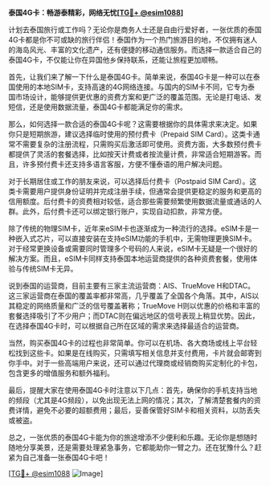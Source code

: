 **泰国4G卡：畅游泰精彩，网络无忧[[TG💪+ @esim1088](https://t.me/s/esim1088)]**

计划去泰国旅行或工作吗？无论你是商务人士还是自由行爱好者，一张优质的泰国4G卡都是你不可或缺的旅行伴侣！泰国作为一个热门旅游目的地，不仅拥有迷人的海岛风光、丰富的文化遗产，还有便捷的移动通信服务。而选择一款适合自己的泰国4G卡，不仅能让你在异国他乡保持联系，还能让旅程更加顺畅。

首先，让我们来了解一下什么是泰国4G卡。简单来说，泰国4G卡是一种可以在泰国使用的本地SIM卡，支持高速的4G网络连接。与国内的SIM卡不同，它专为泰国市场设计，能够提供更优惠的资费方案和更广泛的覆盖范围。无论是打电话、发短信，还是使用数据流量，泰国4G卡都能满足你的需求。

那么，如何选择一款合适的泰国4G卡呢？这需要根据你的具体需求来决定。如果你只是短期旅游，建议选择临时使用的预付费卡（Prepaid SIM Card）。这类卡通常不需要复杂的注册流程，只需购买后激活即可使用。资费方面，大多数预付费卡都提供了灵活的套餐选择，比如按天计费或者按流量计费，非常适合短期游客。而且，许多预付费卡还支持多语言客服，方便不懂泰语的用户解决问题。

对于长期居住或工作的朋友来说，可以选择后付费卡（Postpaid SIM Card）。这类卡需要用户提供身份证明并完成注册手续，但通常会提供更稳定的服务和更高的信用额度。后付费卡的资费相对较低，适合那些需要频繁使用数据流量或通话的人群。此外，后付费卡还可以绑定银行账户，实现自动扣款，非常方便。

除了传统的物理SIM卡，近年来eSIM卡也逐渐成为一种流行的选择。eSIM卡是一种嵌入式芯片，可以直接安装在支持eSIM功能的手机中，无需物理更换SIM卡。对于经常更换设备或需要同时管理多个号码的人来说，eSIM卡无疑是一个很好的解决方案。而且，eSIM卡同样支持泰国本地运营商提供的各种资费套餐，使用体验与传统SIM卡无异。

说到泰国的运营商，目前主要有三家主流运营商：AIS、TrueMove H和DTAC。这三家运营商在泰国的覆盖率都非常高，几乎覆盖了全国各个角落。其中，AIS以其稳定的网络质量和广泛的信号覆盖著称；TrueMove H则以优惠的价格和丰富的套餐选择吸引了不少用户；而DTAC则在偏远地区的信号表现上稍显优势。因此，在选择泰国4G卡时，可以根据自己所在区域的需求来选择最适合的运营商。

当然，购买泰国4G卡的过程也非常简单。你可以在机场、各大商场或线上平台轻松找到这些卡。如果是在线购买，只需填写相关信息并支付费用，卡片就会邮寄到你手中。对于一些高端用户来说，还可以通过代理商或经销商购买定制化的卡包，包含更多的增值服务和额外福利。

最后，提醒大家在使用泰国4G卡时注意以下几点：首先，确保你的手机支持当地的频段（尤其是4G频段），以免出现无法上网的情况；其次，了解清楚套餐内的资费详情，避免不必要的超额费用；最后，妥善保管好SIM卡和相关资料，以防丢失或被盗。

总之，一张优质的泰国4G卡能为你的旅途增添不少便利和乐趣。无论你是想随时随地分享美景，还是需要处理紧急事务，它都能助你一臂之力。还在犹豫什么？赶紧为自己准备一张泰国4G卡吧！

[[TG💪+ @esim1088](https://t.me/s/esim1088) ![Image](https://i.postimg.cc/4NQfJmqS/Snipaste-2025-05-13-00-14-12.png)]